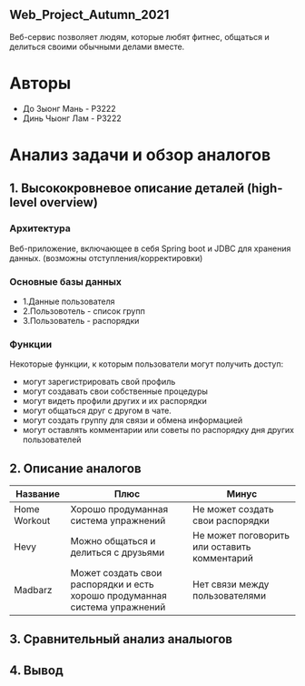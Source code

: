 ## Web_Project_Autumn_2021
Веб-сервис позволяет людям, которые любят фитнес, общаться и делиться своими обычными делами вместе.
# Авторы 
- До Зыонг Мань - Р3222
- Динь Чыонг Лам - Р3222

# Анализ задачи и обзор аналогов
 
## 1. Высококровневое описание деталей (high-level overview)
  ### Архитектура
  Веб-приложение, включающее в себя Spring boot и JDBC для хранения данных. (возможны отступления/корректировки)
  ### Основные базы данных 
  - 1.Данные пользователя
  - 2.Пользовотель - список групп
  - 3.Пользователь - распорядки 
  ### Функции 
  Некоторые функции, к которым пользователи могут получить доступ:
 - могут зарегистрировать свой профиль
 - могут создавать свои собственные процедуры
 - могут видеть профили других и их распорядки
 - могут общаться друг с другом в чате.
 - могут создать группу для связи и обмена информацией
 - могут оставлять комментарии или советы по распорядку дня других пользователей
## 2. Описание аналогов
  |Название|Плюс|Минус|
|-------|----|-----|
|Home Workout|Хорошо продуманная система упражнений |Не может создать свои распорядки|
|Hevy| Можно общаться и делиться с друзьями| Не может поговорить или оставить комментарий|
|Madbarz|Может создать свои распорядки и есть хорошо продуманная система упражнений |Нет связи между пользователями|
## 3. Сравнительный анализ аналыогов

## 4. Вывод
